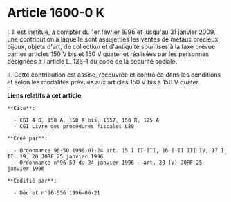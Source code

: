 # Article 1600-0 K

I. Il est institué, à compter du 1er février 1996 et jusqu'au 31 janvier 2009, une contribution à laquelle sont assujetties
les ventes de métaux précieux, bijoux, objets d'art, de collection et d'antiquité soumises à la taxe prévue par les articles
150 V bis et 150 V quater et réalisées par les personnes désignées à l'article L. 136-1 du code de la sécurité sociale.

II. Cette contribution est assise, recouvrée et contrôlée dans les conditions et selon les modalités prévues aux articles 150
V bis à 150 V quater.

**Liens relatifs à cet article**

	**Cite**:

	  - CGI 4 B, 150 A, 150 A bis, 1657, 150 R, 125 A
	  - CGI Livre des procédures fiscales L80

	**Créé par**:

	  - Ordonnance 96-50 1996-01-24 art. 15 I II III, 16 I II III IV, 17 I II, 19, 20 JORF 25 janvier 1996
	  - Ordonnance n°96-50 du 24 janvier 1996 - art. 20 (V) JORF 25 janvier 1996

	**Codifié par**:

	  - Décret n°96-556 1996-06-21
